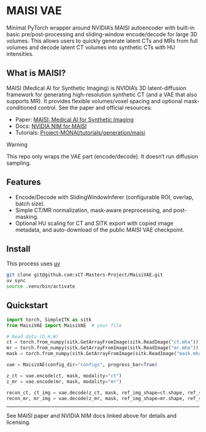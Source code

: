 # MAISI VAE

Minimal PyTorch wrapper around NVIDIA’s MAISI autoencoder with built-in basic pre/post-processing and sliding-window encode/decode for large 3D volumes. This allows users to quickly generate latent CTs and MRs from full volumes and decode latent CT volumes into synthetic CTs with HU intensities. 

## What is MAISI?
MAISI (Medical AI for Synthetic Imaging) is NVIDIA’s 3D latent-diffusion framework for generating high-resolution synthetic CT (and a VAE that also supports MR). It provides flexible volumes/voxel spacing and optional mask-conditioned control. See the paper and official resources:
- Paper: [MAISI: Medical AI for Synthetic Imaging](https://arxiv.org/abs/2409.11169)
- Docs: [NVIDIA NIM for MAISI](https://docs.nvidia.com/nim/medical/maisi/latest/overview.html)
- Tutorials: [Project-MONAI/tutorials/generation/maisi](https://github.com/Project-MONAI/tutorials/tree/main/generation/maisi)

> [!WARNING]
> This repo only wraps the VAE part (encode/decode). It doesn’t run diffusion sampling.

## Features
- Encode/Decode with SlidingWindowInferer (configurable ROI, overlap, batch size).
- Simple CT/MR normalization, mask-aware preprocessing, and post-masking.
- Optional HU scaling for CT and SITK export with copied image metadata, and auto-download of the public MAISI VAE checkpoint.

## Install 

This process uses [uv](https://docs.astral.sh/uv/)

```bash
git clone git@github.com:sCT-Masters-Project/MaisiVAE.git
uv sync
source .venv/bin/activate
```

## Quickstart
```python 
import torch, SimpleITK as sitk
from MaisiVAE import MaisiVAE  # your file

# Read data (D,H,W)
ct = torch.from_numpy(sitk.GetArrayFromImage(sitk.ReadImage("ct.mha"))).float()
mr = torch.from_numpy(sitk.GetArrayFromImage(sitk.ReadImage("mr.mha"))).float()
mask = torch.from_numpy(sitk.GetArrayFromImage(sitk.ReadImage("mask.mha"))).float()

vae = MaisiVAE(config_dir="configs", progress_bar=True)

z_ct = vae.encode(ct, mask, modality="ct")
z_mr = vae.encode(mr, mask, modality="mr")

recon_ct, ct_img = vae.decode(z_ct, mask, ref_img_shape=ct.shape, ref_sitk=sitk.ReadImage("ct.mha"))
recon_mr, mr_img = vae.decode(z_mr, mask, ref_img_shape=mr.shape, ref_sitk=sitk.ReadImage("mr.mha"))
```

---
See MAISI paper and NVIDIA NIM docs linked above for details and licensing. 
